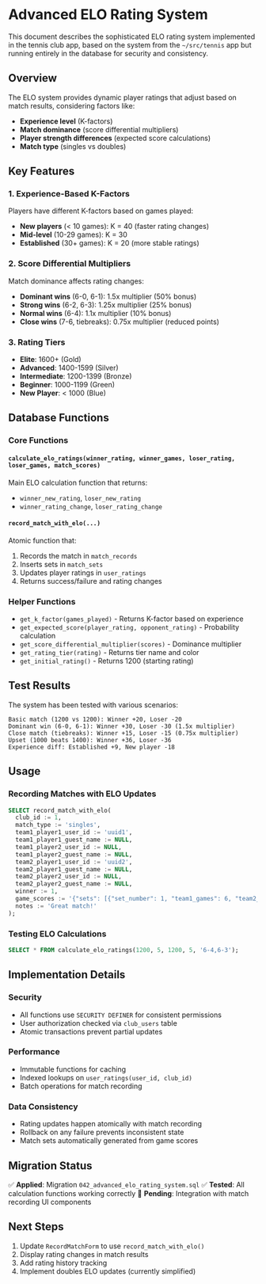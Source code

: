 # Advanced ELO Rating System

This document describes the sophisticated ELO rating system implemented in the tennis club app, based on the system from the `~/src/tennis` app but running entirely in the database for security and consistency.

## Overview

The ELO system provides dynamic player ratings that adjust based on match results, considering factors like:
- **Experience level** (K-factors)
- **Match dominance** (score differential multipliers)
- **Player strength differences** (expected score calculations)
- **Match type** (singles vs doubles)

## Key Features

### 1. Experience-Based K-Factors
Players have different K-factors based on games played:
- **New players** (< 10 games): K = 40 (faster rating changes)
- **Mid-level** (10-29 games): K = 30
- **Established** (30+ games): K = 20 (more stable ratings)

### 2. Score Differential Multipliers
Match dominance affects rating changes:
- **Dominant wins** (6-0, 6-1): 1.5x multiplier (50% bonus)
- **Strong wins** (6-2, 6-3): 1.25x multiplier (25% bonus)
- **Normal wins** (6-4): 1.1x multiplier (10% bonus)
- **Close wins** (7-6, tiebreaks): 0.75x multiplier (reduced points)

### 3. Rating Tiers
- **Elite**: 1600+ (Gold)
- **Advanced**: 1400-1599 (Silver)
- **Intermediate**: 1200-1399 (Bronze)
- **Beginner**: 1000-1199 (Green)
- **New Player**: < 1000 (Blue)

## Database Functions

### Core Functions

#### `calculate_elo_ratings(winner_rating, winner_games, loser_rating, loser_games, match_scores)`
Main ELO calculation function that returns:
- `winner_new_rating`, `loser_new_rating`
- `winner_rating_change`, `loser_rating_change`

#### `record_match_with_elo(...)`
Atomic function that:
1. Records the match in `match_records`
2. Inserts sets in `match_sets`
3. Updates player ratings in `user_ratings`
4. Returns success/failure and rating changes

### Helper Functions

- `get_k_factor(games_played)` - Returns K-factor based on experience
- `get_expected_score(player_rating, opponent_rating)` - Probability calculation
- `get_score_differential_multiplier(scores)` - Dominance multiplier
- `get_rating_tier(rating)` - Returns tier name and color
- `get_initial_rating()` - Returns 1200 (starting rating)

## Test Results

The system has been tested with various scenarios:

```
Basic match (1200 vs 1200): Winner +20, Loser -20
Dominant win (6-0, 6-1): Winner +30, Loser -30 (1.5x multiplier)
Close match (tiebreaks): Winner +15, Loser -15 (0.75x multiplier)
Upset (1000 beats 1400): Winner +36, Loser -36
Experience diff: Established +9, New player -18
```

## Usage

### Recording Matches with ELO Updates

```sql
SELECT record_match_with_elo(
  club_id := 1,
  match_type := 'singles',
  team1_player1_user_id := 'uuid1',
  team1_player1_guest_name := NULL,
  team1_player2_user_id := NULL,
  team1_player2_guest_name := NULL,
  team2_player1_user_id := 'uuid2',
  team2_player1_guest_name := NULL,
  team2_player2_user_id := NULL,
  team2_player2_guest_name := NULL,
  winner := 1,
  game_scores := '{"sets": [{"set_number": 1, "team1_games": 6, "team2_games": 4}]}',
  notes := 'Great match!'
);
```

### Testing ELO Calculations

```sql
SELECT * FROM calculate_elo_ratings(1200, 5, 1200, 5, '6-4,6-3');
```

## Implementation Details

### Security
- All functions use `SECURITY DEFINER` for consistent permissions
- User authorization checked via `club_users` table
- Atomic transactions prevent partial updates

### Performance
- Immutable functions for caching
- Indexed lookups on `user_ratings(user_id, club_id)`
- Batch operations for match recording

### Data Consistency
- Rating updates happen atomically with match recording
- Rollback on any failure prevents inconsistent state
- Match sets automatically generated from game scores

## Migration Status

✅ **Applied**: Migration `042_advanced_elo_rating_system.sql`
✅ **Tested**: All calculation functions working correctly
🔄 **Pending**: Integration with match recording UI components

## Next Steps

1. Update `RecordMatchForm` to use `record_match_with_elo()`
2. Display rating changes in match results
3. Add rating history tracking
4. Implement doubles ELO updates (currently simplified)